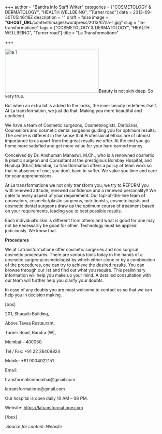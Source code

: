 +++
author = "Bandra info Staff Writer"
categories = ["COSMETOLOGY &amp; DERMATOLOGY", "HEALTH WELLBEING", "Turner road"]
date = 2013-09-30T05:46:16Z
description = ""
draft = false
image = "__GHOST_URL__/content/images/wordpress/2013/07/la-1.jpg"
slug = "la-transformatione"
tags = ["COSMETOLOGY &amp; DERMATOLOGY", "HEALTH WELLBEING", "Turner road"]
title = "La Transformatione"

+++


<p><a href="https://i2.wp.com/bandra.info/wp-content/uploads/2013/07/la-1.jpg?ssl=1"><img loading="lazy" class="size-full wp-image-3529 alignright" alt="la 1" src="https://i2.wp.com/bandra.info/wp-content/uploads/2013/07/la-1.jpg?resize=310%2C144&#038;ssl=1" width="310" height="144" srcset="https://i2.wp.com/bandra.info/wp-content/uploads/2013/07/la-1.jpg?w=310&amp;ssl=1 310w, https://i2.wp.com/bandra.info/wp-content/uploads/2013/07/la-1.jpg?resize=300%2C139&amp;ssl=1 300w" sizes="(max-width: 310px) 100vw, 310px" data-recalc-dims="1" /></a>Beauty is not skin deep. So very true.</p>
<p>But when an extra bit is added to the looks, the inner beauty redefines itself. At La transformation, we just do that. Making you more beautiful and confident.</p>
<p>We have a team of Cosmetic surgeons, Cosmetologists, Dieticians, Counsellors and cosmetic dental surgeons guiding you for optimum results. The centre is different in the sense that Professional ethics are of utmost importance to us apart from the great results we offer. At the end you go home more satisfied and get more value for your hard earned money.</p>
<p>Conceived by Dr. Anshuman Manaswi, M.Ch., who is a renowned cosmetic &amp; plastic surgeon and Consultant at the prestigious Bombay Hospital, and Hinduja (Khar) Mumbai, La transformation offers a policy of team work so that in absence of one, you don’t have to suffer. We value you time and care for your apprehensions.</p>
<p>At La transformatione we not only transform you, we try to REFORM you with renewed attitude, renewed confidence and a renewed personality!! We cater to every aspect of your requirement. Our top-of-the-line team of counselors, cosmetic/plastic surgeons, nutritionists, cosmetologists and cosmetic dental surgeons draw up the optimum course of treatment based on your requirements, leading you to best possible results.</p>
<p>Each individual’s skin is different from others and what is good for one may not be necessarily be good for other. Technology must be applied judiciously. We know that.</p>
<p><b>Procedures</b></p>
<p>We at Latransformatione offer cosmetic surgeries and non surgical cosmetic procedures. There are various tools today in the hands of a cosmetic surgeon/cosmetologist by which either alone or by a combination of the procedures, one can try to achieve the desired results. You can browse through our list and find out what you require. This preliminary information will help you make up your mind. A detailed consultation with our team will further help you clarify your doubts.</p>
<p>In case of any doubts you are most welcome to contact us so that we can help you in decision making.</p>
<p>[box]</p>
<p>201, Shaquib Building,</p>
<p>Above Tavaa Restaurant,</p>
<p>Turner Road, Bandra (W),</p>
<p>Mumbai &#8211; 400050.</p>
<p>Tel / Fax: +91 22 26409824</p>
<p>Mobile: +91 9004022151</p>
<p>Email:</p>
<p>transformationmumbai@gmail.com</p>
<p>latransformatione@gmail.com</p>
<p>Our hospital is open daily 10 AM &#8211; 08 PM.</p>
<p>Website: <a href="https://latransformatione.com">https://latransformatione.com</a></p>
<p>[/box]</p>
<p><em> Source for content: Website</em></p>
<p>&nbsp;</p>



